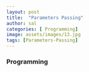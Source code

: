 ```yaml
---
layout: post
title:  "Parameters Passing"
author: sal
categories: [ Programming]
image: assets/images/13.jpg
tags: [Parameters-Passing]
---
```

### Programming

